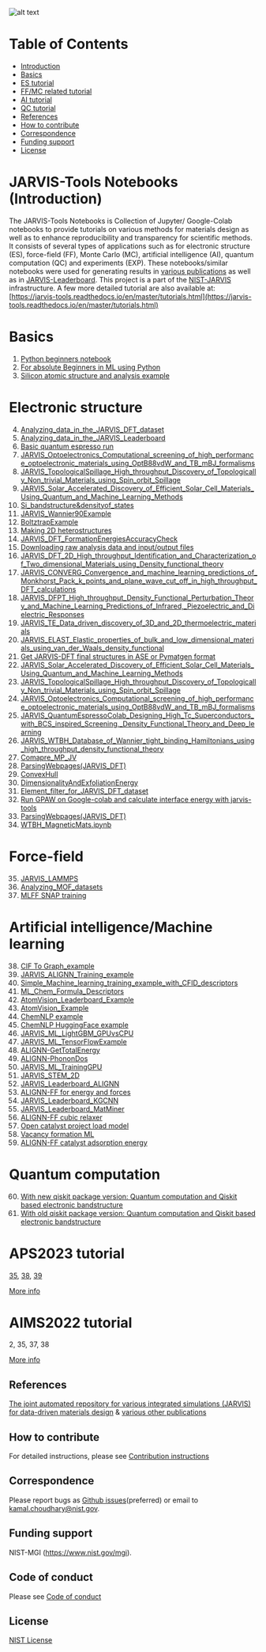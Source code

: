 ![alt text](https://github.com/JARVIS-Materials-Design/jarvis-tools-notebooks/actions/workflows/test-notebooks.yml/badge.svg)

# Table of Contents
* [Introduction](#intro)
* [Basics](#basics)
* [ES tutorial](#es)
* [FF/MC related tutorial](#es)
* [AI tutorial](#ai)
* [QC tutorial](#qc)
* [References](#refs)
* [How to contribute](#contrib)
* [Correspondence](#corres)
* [Funding support](#fund)
* [License](#license)


<a name="intro"></a>
# JARVIS-Tools Notebooks (Introduction)
The JARVIS-Tools Notebooks is Collection of Jupyter/ Google-Colab notebooks to provide tutorials on various methods for materials design as well as to enhance reproducibility and transparency for scientific methods. It consists of several types of applications such as for electronic structure (ES), force-field (FF), Monte Carlo (MC), artificial intelligence (AI), quantum computation (QC) and experiments (EXP). These notebooks/similar notebooks were used for generating results in [various publications](https://jarvis-tools.readthedocs.io/en/master/publications.html) as well as in [JARVIS-Leaderboard](https://pages.nist.gov/jarvis_leaderboard/). This project is a part of the [NIST-JARVIS](https://jarvis.nist.gov/) infrastructure. A few more detailed tutorial are also available at: [https://jarvis-tools.readthedocs.io/en/master/tutorials.html](https://jarvis-tools.readthedocs.io/en/master/tutorials.html)


<a name="basics"></a>
# Basics
1) [Python beginners notebook](https://colab.research.google.com/github/knc6/jarvis-tools-notebooks/blob/master/jarvis-tools-notebooks/python_beginners_notebook.ipynb)
2) [For absolute Beginners in ML using Python](https://colab.research.google.com/github/knc6/jarvis-tools-notebooks/blob/master/jarvis-tools-notebooks/AIMS2022_Python_Basics.ipynb)
3) [Silicon atomic structure and analysis example](https://colab.research.google.com/github/knc6/jarvis-tools-notebooks/blob/master/jarvis-tools-notebooks/Simple_Silicon_atomic_structure_and_analysis_example.ipynb)


<a name="es"></a>
# Electronic structure

4) [Analyzing_data_in_the_JARVIS_DFT_dataset](https://colab.research.google.com/github/knc6/jarvis-tools-notebooks/blob/master/jarvis-tools-notebooks/Analyzing_data_in_the_JARVIS_DFT_dataset.ipynb)
5) [Analyzing_data_in_the_JARVIS_Leaderboard](https://colab.research.google.com/github/knc6/jarvis-tools-notebooks/blob/master/jarvis-tools-notebooks/Analyzing_data_in_the_JARVIS_Leaderboard.ipynb)
6) [Basic quantum espresso run](https://colab.research.google.com/github/knc6/jarvis-tools-notebooks/blob/master/jarvis-tools-notebooks/JARVIS_QuantumEspressoColab_Basic_Example.ipynb)
7) [JARVIS_Optoelectronics_Computational_screening_of_high_performance_optoelectronic_materials_using_OptB88vdW_and_TB_mBJ_formalisms ](https://colab.research.google.com/github/knc6/jarvis-tools-notebooks/blob/master/jarvis-tools-notebooks/JARVIS_Optoelectronics_Computational_screening_of_high_performance_optoelectronic_materials_using_OptB88vdW_and_TB_mBJ_formalisms.ipynb)
8) [JARVIS_TopologicalSpillage_High_throughput_Discovery_of_Topologically_Non_trivial_Materials_using_Spin_orbit_Spillage ](https://colab.research.google.com/github/knc6/jarvis-tools-notebooks/blob/master/jarvis-tools-notebooks/JARVIS_TopologicalSpillage_High_throughput_Discovery_of_Topologically_Non_trivial_Materials_using_Spin_orbit_Spillage.ipynb)
9) [JARVIS_Solar_Accelerated_Discovery_of_Efficient_Solar_Cell_Materials_Using_Quantum_and_Machine_Learning_Methods ](https://colab.research.google.com/github/knc6/jarvis-tools-notebooks/blob/master/jarvis-tools-notebooks/JARVIS_Solar_Accelerated_Discovery_of_Efficient_Solar_Cell_Materials_Using_Quantum_and_Machine_Learning_Methods.ipynb)
10) [Si_bandstructure&densityof_states](https://colab.research.google.com/github/knc6/jarvis-tools-notebooks/blob/master/jarvis-tools-notebooks/Si_bandstructure%26densityof_states.ipynb)
11) [JARVIS_Wannier90Example](https://colab.research.google.com/github/knc6/jarvis-tools-notebooks/blob/master/jarvis-tools-notebooks/JARVIS_Wannier90Example.ipynb)
12) [BoltztrapExample](https://colab.research.google.com/github/knc6/jarvis-tools-notebooks/blob/master/jarvis-tools-notebooks/BoltztrapExample.ipynb)
13) [Making 2D heterostructures](https://colab.research.google.com/github/knc6/jarvis-tools-notebooks/blob/master/jarvis-tools-notebooks/Making_2D_heterostructures.ipynb)
14)  [JARVIS_DFT_FormationEnergiesAccuracyCheck](https://colab.research.google.com/github/knc6/jarvis-tools-notebooks/blob/master/jarvis-tools-notebooks/JARVIS_DFT_FormationEnergiesAccuracyCheck.ipynb)
15) [Downloading raw analysis data and input/output files](https://colab.research.google.com/github/knc6/jarvis-tools-notebooks/blob/master/jarvis-tools-notebooks/Download_raw_data_for_webpages.ipynb)
16) [JARVIS_DFT_2D_High_throughput_Identification_and_Characterization_of_Two_dimensional_Materials_using_Density_functional_theory ](https://colab.research.google.com/github/knc6/jarvis-tools-notebooks/blob/master/jarvis-tools-notebooks/JARVIS_DFT_2D_High_throughput_Identification_and_Characterization_of_Two_dimensional_Materials_using_Density_functional_theory.ipynb)
17) [JARVIS_CONVERG_Convergence_and_machine_learning_predictions_of_Monkhorst_Pack_k_points_and_plane_wave_cut_off_in_high_throughput_DFT_calculations ](https://colab.research.google.com/github/knc6/jarvis-tools-notebooks/blob/master/jarvis-tools-notebooks/JARVIS_CONVERG_Convergence_and_machine_learning_predictions_of_Monkhorst_Pack_k_points_and_plane_wave_cut_off_in_high_throughput_DFT_calculations.ipynb)
18) [JARVIS_DFPT_High_throughput_Density_Functional_Perturbation_Theory_and_Machine_Learning_Predictions_of_Infrared,_Piezoelectric_and_Dielectric_Responses ](https://colab.research.google.com/github/knc6/jarvis-tools-notebooks/blob/master/jarvis-tools-notebooks/JARVIS_DFPT_High_throughput_Density_Functional_Perturbation_Theory_and_Machine_Learning_Predictions_of_Infrared%2C_Piezoelectric_and_Dielectric_Responses.ipynb)
19) [JARVIS_TE_Data_driven_discovery_of_3D_and_2D_thermoelectric_materials](https://colab.research.google.com/github/knc6/jarvis-tools-notebooks/blob/master/jarvis-tools-notebooks/JARVIS_TE_Data_driven_discovery_of_3D_and_2D_thermoelectric_materials.ipynb)
20) [JARVIS_ELAST_Elastic_properties_of_bulk_and_low_dimensional_materials_using_van_der_Waals_density_functional ](https://colab.research.google.com/github/knc6/jarvis-tools-notebooks/blob/master/jarvis-tools-notebooks/JARVIS_ELAST_Elastic_properties_of_bulk_and_low_dimensional_materials_using_van_der_Waals_density_functional.ipynb)
21) [Get JARVIS-DFT final structures in ASE or Pymatgen format](https://colab.research.google.com/github/knc6/jarvis-tools-notebooks/blob/master/jarvis-tools-notebooks/Get_JARVIS_DFT_final_structures_in_ASE_or_Pymatgen_format.ipynb)
22) [JARVIS_Solar_Accelerated_Discovery_of_Efficient_Solar_Cell_Materials_Using_Quantum_and_Machine_Learning_Methods ](https://colab.research.google.com/github/knc6/jarvis-tools-notebooks/blob/master/jarvis-tools-notebooks/JARVIS_Solar_Accelerated_Discovery_of_Efficient_Solar_Cell_Materials_Using_Quantum_and_Machine_Learning_Methods.ipynb)
23) [JARVIS_TopologicalSpillage_High_throughput_Discovery_of_Topologically_Non_trivial_Materials_using_Spin_orbit_Spillage ](https://colab.research.google.com/github/knc6/jarvis-tools-notebooks/blob/master/jarvis-tools-notebooks/JARVIS_TopologicalSpillage_High_throughput_Discovery_of_Topologically_Non_trivial_Materials_using_Spin_orbit_Spillage.ipynb)
24) [JARVIS_Optoelectronics_Computational_screening_of_high_performance_optoelectronic_materials_using_OptB88vdW_and_TB_mBJ_formalisms ](https://colab.research.google.com/github/knc6/jarvis-tools-notebooks/blob/master/jarvis-tools-notebooks/JARVIS_Optoelectronics_Computational_screening_of_high_performance_optoelectronic_materials_using_OptB88vdW_and_TB_mBJ_formalisms.ipynb)
25) [JARVIS_QuantumEspressoColab_Designing_High_Tc_Superconductors_with_BCS_inspired_Screening,_Density_Functional_Theory_and_Deep_learning ](https://colab.research.google.com/github/knc6/jarvis-tools-notebooks/blob/master/jarvis-tools-notebooks/JARVIS_QuantumEspressoColab_Designing_High_Tc_Superconductors_with_BCS_inspired_Screening%2C_Density_Functional_Theory_and_Deep_learning.ipynb)
26) [JARVIS_WTBH_Database_of_Wannier_tight_binding_Hamiltonians_using_high_throughput_density_functional_theory ](https://colab.research.google.com/github/knc6/jarvis-tools-notebooks/blob/master/jarvis-tools-notebooks/JARVIS_WTBH_Database_of_Wannier_tight_binding_Hamiltonians_using_high_throughput_density_functional_theory.ipynb)
27) [Comapre_MP_JV](https://colab.research.google.com/github/knc6/jarvis-tools-notebooks/blob/master/jarvis-tools-notebooks/Comapre_MP_JV.ipynb)
28) [ParsingWebpages(JARVIS_DFT)](https://github.com/knc6/jarvis-tools-notebooks/blob/master/jarvis-tools-notebooks/ParsingWebpages(JARVIS_DFT).ipynb)
29) [ConvexHull](https://colab.research.google.com/github/knc6/jarvis-tools-notebooks/blob/master/jarvis-tools-notebooks/ConvexHull.ipynb)
30) [DimensionalityAndExfoliationEnergy](https://colab.research.google.com/github/knc6/jarvis-tools-notebooks/blob/master/jarvis-tools-notebooks/DimensionalityAndExfoliationEnergy.ipynb)
31) [Element_filter_for_JARVIS_DFT_dataset](https://colab.research.google.com/github/knc6/jarvis-tools-notebooks/blob/master/jarvis-tools-notebooks/Element_filter_for_JARVIS_DFT_dataset.ipynb)
32) [Run GPAW on Google-colab and calculate interface energy with jarvis-tools](https://colab.research.google.com/github/knc6/jarvis-tools-notebooks/blob/master/jarvis-tools-notebooks/GPAW_Colab.ipynb)
33) [ParsingWebpages(JARVIS_DFT)](https://colab.research.google.com/github/knc6/jarvis-tools-notebooks/blob/master/jarvis-tools-notebooks/ParsingWebpages(JARVIS_DFT).ipynb)
34) [WTBH_MagneticMats.ipynb](https://github.com/knc6/jarvis-tools-notebooks/blob/master/jarvis-tools-notebooks/WTBH_MagneticMats.ipynb)

<a name="ff"></a>
# Force-field

35) [JARVIS_LAMMPS](https://colab.research.google.com/github/knc6/jarvis-tools-notebooks/blob/master/jarvis-tools-notebooks/JARVIS_LAMMPS.ipynb)
36) [Analyzing_MOF_datasets](https://colab.research.google.com/github/knc6/jarvis-tools-notebooks/blob/master/jarvis-tools-notebooks/Analyzing_MOF_datasets.ipynb)
37) [MLFF SNAP training](https://colab.research.google.com/github/FitSNAP/FitSNAP/blob/master/tutorial.ipynb)

<a name="ai"></a>
# Artificial intelligence/Machine learning

38) [CIF To Graph_example](https://colab.research.google.com/github/knc6/jarvis-tools-notebooks/blob/master/jarvis-tools-notebooks/cif2graph.ipynb)
39) [JARVIS_ALIGNN_Training_example](https://colab.research.google.com/github/knc6/jarvis-tools-notebooks/blob/master/jarvis-tools-notebooks/Training_ALIGNN_model_example.ipynb)
40) [Simple_Machine_learning_training_example_with_CFID_descriptors](https://colab.research.google.com/github/knc6/jarvis-tools-notebooks/blob/master/jarvis-tools-notebooks/Simple_Machine_learning_training_example_with_CFID_descriptors.ipynb)
41) [ML_Chem_Formula_Descriptors](https://colab.research.google.com/github/knc6/jarvis-tools-notebooks/blob/master/jarvis-tools-notebooks/JARVIS_ML_Magpie_AIMS.ipynb)
42) [AtomVision_Leaderboard_Example](https://colab.research.google.com/github/knc6/jarvis-tools-notebooks/blob/master/jarvis-tools-notebooks/AtomVisionImageClassification.ipynb)
43) [AtomVision_Example](https://colab.research.google.com/github/knc6/jarvis-tools-notebooks/blob/master/jarvis-tools-notebooks/AtomVisionExample.ipynb)
44) [ChemNLP example](https://colab.research.google.com/github/knc6/jarvis-tools-notebooks/blob/master/jarvis-tools-notebooks/ChemNLP_Example.ipynb)
45) [ChemNLP HuggingFace example](https://colab.research.google.com/github/knc6/jarvis-tools-notebooks/blob/master/jarvis-tools-notebooks/ChemNLP_TitleToAbstract.ipynb)
46) [JARVIS_ML_LightGBM_GPUvsCPU](https://colab.research.google.com/github/knc6/jarvis-tools-notebooks/blob/master/jarvis-tools-notebooks/JARVIS_ML_LightGBM_GPUvsCPU.ipynb)
47) [JARVIS_ML_TensorFlowExample](https://colab.research.google.com/github/knc6/jarvis-tools-notebooks/blob/master/jarvis-tools-notebooks/JARVIS_ML_TensorFlowExample.ipynb)
48) [ALIGNN-GetTotalEnergy](https://colab.research.google.com/github/knc6/jarvis-tools-notebooks/blob/master/jarvis-tools-notebooks/GetTotalEnergy.ipynb)
49) [ALIGNN-PhononDos](https://colab.research.google.com/github/JARVIS-Materials-Design/jarvis-tools-notebooks/blob/master/jarvis-tools-notebooks/ALIGNN_PhononDOS.ipynb)
50) [JARVIS_ML_TrainingGPU](https://colab.research.google.com/github/knc6/jarvis-tools-notebooks/blob/master/jarvis-tools-notebooks/JARVIS_ML_TrainingGPU.ipynb)
51) [JARVIS_STEM_2D](https://colab.research.google.com/github/knc6/jarvis-tools-notebooks/blob/master/jarvis-tools-notebooks/JARVIS_STEM_2D.ipynb)
52) [JARVIS_Leaderboard_ALIGNN](https://colab.research.google.com/github/knc6/jarvis-tools-notebooks/blob/master/jarvis-tools-notebooks/alignn_jarvis_leaderboard.ipynb)
53) [ALIGNN-FF for energy and forces](https://colab.research.google.com/github/knc6/jarvis-tools-notebooks/blob/master/jarvis-tools-notebooks/Train_ALIGNNFF_Mlearn.ipynb)
54) [JARVIS_Leaderboard_KGCNN](https://colab.research.google.com/github/knc6/jarvis-tools-notebooks/blob/master/jarvis-tools-notebooks/kgcnn_jarvis_leaderboard.ipynb)
55) [JARVIS_Leaderboard_MatMiner](https://colab.research.google.com/github/knc6/jarvis-tools-notebooks/blob/master/jarvis-tools-notebooks/MatMiner_on_JARVIS_DFT.ipynb)
56) [ALIGNN-FF cubic relaxer](https://colab.research.google.com/github/knc6/jarvis-tools-notebooks/blob/master/jarvis-tools-notebooks/Cubic_Crystal_Test.ipynb)
57) [Open catalyst project load model](https://github.com/knc6/jarvis-tools-notebooks/blob/master/jarvis-tools-notebooks/ocp_load_pretrained_models.ipynb)
58) [Vacancy formation ML](https://colab.research.google.com/github/knc6/jarvis-tools-notebooks/blob/master/jarvis-tools-notebooks/vacancy_ml.ipynb)
59) [ALIGNN-FF catalyst adsorption energy](https://colab.research.google.com/github/knc6/jarvis-tools-notebooks/blob/master/jarvis-tools-notebooks/tinnet_O_ALIGNN_FF.ipynb)

<a name="qc"></a>
# Quantum computation

60) [With new qiskit package version: Quantum computation and Qiskit based electronic bandstructure](https://github.com/knc6/jarvis-tools-notebooks/blob/master/jarvis-tools-notebooks/Qiskit_based_electronic_bandstructure_latest_qiskit.ipynb)
61) [With old qiskit package version: Quantum computation and Qiskit based electronic bandstructure](https://colab.research.google.com/github/knc6/jarvis-tools-notebooks/blob/master/jarvis-tools-notebooks/Qiskit_based_electronic_bandstructure_.ipynb)

<a name="aps"></a>
# APS2023 tutorial
[35](https://colab.research.google.com/github/knc6/jarvis-tools-notebooks/blob/master/jarvis-tools-notebooks/Training_ALIGNN_model_example.ipynb), [38](https://colab.research.google.com/github/knc6/jarvis-tools-notebooks/blob/master/jarvis-tools-notebooks/AtomVisionExample.ipynb), [39](https://colab.research.google.com/github/knc6/jarvis-tools-notebooks/blob/master/jarvis-tools-notebooks/ChemNLP_Example.ipynb)

[More info](https://march.aps.org/events/tutorial-graph-neural-networks)

<a name="aims"></a>
# AIMS2022 tutorial
2, 35, 37, 38

[More info](https://jarvis.nist.gov/events/aims)

<a name="refs"></a>
References
-----------------

[The joint automated repository for various integrated simulations (JARVIS) for data-driven materials design](https://www.nature.com/articles/s41524-020-00440-1) & [various other publications](https://jarvis-tools.readthedocs.io/en/master/publications.html)

<a name="contrib"></a>
How to contribute
-----------------

For detailed instructions, please see [Contribution instructions](https://github.com/usnistgov/jarvis/blob/master/Contribution.rst)

<a name="corres"></a>
Correspondence
--------------------

Please report bugs as [Github issues](https://github.com/JARVIS-Materials-Design/jarvis-tools-notebooks/issues)(preferred) or email to kamal.choudhary@nist.gov.

<a name="fund"></a>
Funding support
--------------------

NIST-MGI (https://www.nist.gov/mgi).

Code of conduct
--------------------

Please see [Code of conduct](https://github.com/usnistgov/jarvis/blob/master/CODE_OF_CONDUCT.md)

<a name="license"></a>
License
--------------------
[NIST License](https://github.com/usnistgov/jarvis/blob/master/LICENSE.rst)
